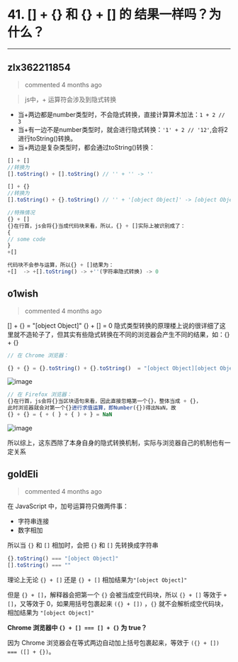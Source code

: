 
 # 41. [] + {} 和 {} + [] 的 结果一样吗？为什么？ 
  
 ***
## zlx362211854 
 > commented 4 months ago 

> js中，+ 运算符会涉及到隐式转换

* 当+两边都是number类型时，不会隐式转换，直接计算算术加法：`1 + 2 // 3`
* 当+有一边不是number类型时，就会进行隐式转换：`'1' + 2 // '12'`,会将2进行toString()转换。
* 当+两边是复杂类型时，都会通过toString()转换：

```javascript
[] + [] 
//转换为
[].toString() + [].toString() // '' + '' -> ''

[] + {}
//转换为
[].toString() + {}.toString() // '' + '[object Object]' -> [object Object]

//特殊情况
{} + []
{}在行首，js会将{}当成代码块来看，所以，{} + []实际上被识别成了：
{
// some code
}
+[]

代码块不会参与运算，所以{} + []结果为：
+[]  -> +[].toString() -> +''(字符串隐式转换) -> 0

```
## o1wish 
 > commented 4 months ago 

[] + {} = "[object Object]"
{} + [] = 0
隐式类型转换的原理楼上说的很详细了这里就不造轮子了，但其实有些隐式转换在不同的浏览器会产生不同的结果，如：{} + {}

```javascript
// 在 Chrome 浏览器：

{} + {} = {}.toString() + {}.toString()  = "[object Object][object Object]" 

```
![image](https://user-images.githubusercontent.com/43943810/65128049-481fc000-da2b-11e9-861b-d6bdf3ec1dc7.png)


```javascript
// 在 Firefox 浏览器：
{}在行首，js会将{}当区块语句来看，因此直接忽略第一个{}，整体当成 + {}，
此时浏览器就会对第一个{}进行求值运算，即Number({})得出NaN，故
{} + {} = { + ( } + { ) + } = NaN

```
![image](https://user-images.githubusercontent.com/43943810/65129271-87e7a700-da2d-11e9-8620-e99f8f4773de.png)

所以综上，这东西除了本身自身的隐式转换机制，实际与浏览器自己的机制也有一定关系
## goldEli 
 > commented 4 months ago 

在 JavaScript 中，加号运算符只做两件事：

* 字符串连接
* 数字相加

所以当 `{}` 和 `[]` 相加时，会把 `{}` 和 `[]` 先转换成字符串


```javascript
{}.toString() === "[object Object]"
[].toString() === ""

```

理论上无论 `{} + []` 还是 `{} + []` 相加结果为`"[object Object]"`

但是 `{} + []`，解释器会把第一个 `{}` 会被当成空代码块，所以 `{} + []` 等效于 `+ []`，又等效于 0，如果用括号包裹起来 `({} + [])` ，`{}` 就不会解析成空代码块，相加结果为 `"[object Object]"`

**Chrome 浏览器中 `{} + [] === [] + {}` 为 true？**

因为 Chrome 浏览器会在等式两边自动加上括号包裹起来，等效于 `({} + []) === ([] + {})`。